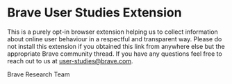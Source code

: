 # Brave User Studies Extension

This is a purely opt-in browser extension helping us to collect information about online user behaviour in a respectful and transparent way. Please do not install this extension if you obtained this link from anywhere else but the appropriate Brave community thread. If you have any questions feel free to reach out to us at user-studies@brave.com.
  
Brave Research Team
